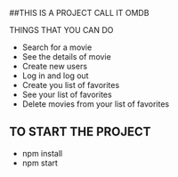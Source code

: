 ##THIS IS A PROJECT CALL IT OMDB



THINGS THAT YOU CAN DO
- Search for a movie 
- See the details of movie
- Create new users
- Log in and log out
- Create you list of favorites
- See your list of favorites
- Delete movies from your list of favorites


## TO START THE PROJECT

- npm install
- npm start
